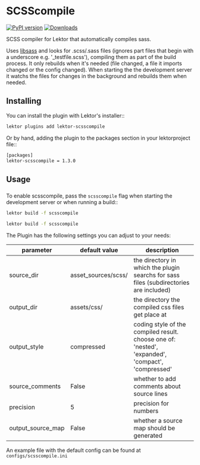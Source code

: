 # SCSScompile
[![PyPI version](https://badge.fury.io/py/lektor-scsscompile.svg)](https://badge.fury.io/py/lektor-scsscompile) [![Downloads](https://pepy.tech/badge/lektor-scsscompile)](https://pepy.tech/project/lektor-scsscompile)

SCSS compiler for Lektor that automatically compiles sass.

Uses [libsass](https://github.com/sass/libsass-python)  and looks for .scss/.sass files (ignores part files that begin with a underscore e.g. '_testfile.scss'),
compiling them as part of the build process. It only rebuilds when it's needed (file changed, a file it imports changed or the config changed). When starting the the development server it watchs the files for changes in the background and rebuilds them when needed.

## Installing

You can install the plugin with Lektor's installer::
```bash
lektor plugins add lektor-scsscompile
```

Or by hand, adding the plugin to the packages section in your lektorproject file::
```bash
[packages]
lektor-scsscompile = 1.3.0
```

## Usage
#####

To enable scsscompile, pass the `scsscompile` flag when starting the development
server or when running a build::
```bash
lektor build -f scsscompile
```
```bash
lektor build -f scsscompile
```

The Plugin has the following settings you can adjust to your needs:

|parameter        |default value      |description                                                                                       |
|-----------------|-------------------|--------------------------------------------------------------------------------------------------|
|source_dir       |asset_sources/scss/| the directory in which the plugin searchs for sass files (subdirectories are included)           |
|output_dir       |assets/css/        | the directory the compiled css files get place at                                                |
|output_style     |compressed         | coding style of the compiled result. choose one of: 'nested', 'expanded', 'compact', 'compressed'|
|source_comments  |False              | whether to add comments about source lines                                                       |
|precision        |5                  | precision for numbers                                                                            |
|output_source_map|False              | whether a source map should be generated                                                         |

An example file with the default config can be found at `configs/scsscompile.ini`
